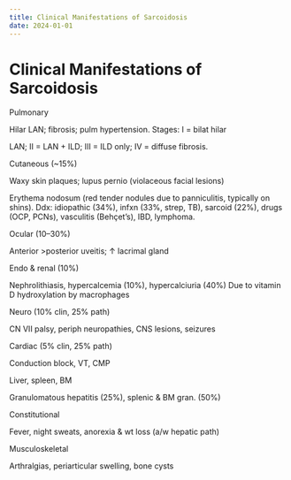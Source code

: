 ```yaml
---
title: Clinical Manifestations of Sarcoidosis
date: 2024-01-01
---
```

# Clinical Manifestations of Sarcoidosis

Pulmonary

Hilar LAN; fibrosis; pulm hypertension. Stages: I = bilat hilar

LAN; II = LAN + ILD; III = ILD only; IV = diffuse fibrosis.

Cutaneous (~15%)

Waxy skin plaques; lupus pernio (violaceous facial lesions)

Erythema nodosum (red tender nodules due to panniculitis, typically on shins). Ddx: idiopathic (34%), infxn (33%, strep, TB), sarcoid (22%), drugs (OCP, PCNs), vasculitis (Behçet’s), IBD, lymphoma.

Ocular (10–30%)

Anterior >posterior uveitis; ↑ lacrimal gland

Endo & renal (10%)

Nephrolithiasis, hypercalcemia (10%), hypercalciuria (40%) Due to vitamin D hydroxylation by macrophages

Neuro (10% clin, 25% path)

CN VII palsy, periph neuropathies, CNS lesions, seizures

Cardiac (5% clin, 25% path)

Conduction block, VT, CMP

Liver, spleen, BM

Granulomatous hepatitis (25%), splenic & BM gran. (50%)

Constitutional

Fever, night sweats, anorexia & wt loss (a/w hepatic path)

Musculoskeletal

Arthralgias, periarticular swelling, bone cysts
